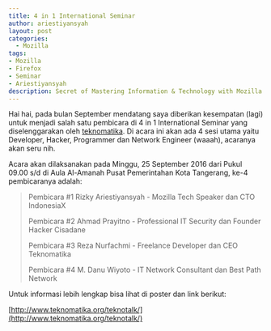 ```yaml
---
title: 4 in 1 International Seminar
author: ariestiyansyah
layout: post
categories:
  - Mozilla
tags:
- Mozilla
- Firefox
- Seminar
- Ariestiyansyah
description: Secret of Mastering Information & Technology with Mozilla Firefox
---
```


Hai hai, pada bulan September mendatang saya diberikan kesempatan (lagi) untuk menjadi salah satu pembicara di 4 in 1 International Seminar yang diselenggarakan oleh [teknomatika](teknomatika.org). Di acara ini akan ada 4 sesi utama yaitu Developer, Hacker, Programmer dan Network Engineer (waaah), acaranya akan seru nih. 

Acara akan dilaksanakan pada Minggu, 25 September 2016 dari Pukul 09.00 s/d di 
Aula Al-Amanah Pusat Pemerintahan Kota Tangerang, ke-4 pembicaranya adalah:

> Pembicara #1
> Rizky Ariestiyansyah - Mozilla Tech Speaker dan CTO IndonesiaX
> 
> Pembicara #2
> Ahmad Prayitno - Professional IT Security dan Founder Hacker Cisadane
> 
> Pembicara #3 
> Reza Nurfachmi - Freelance Developer dan CEO Teknomatika
> 
> Pembicara #4
> M. Danu Wiyoto - IT Network Consultant dan Best Path Network

Untuk informasi lebih lengkap bisa lihat di poster dan link berikut:

<amp-img width="768" height="221" layout="responsive" src="/images/teknomatika.png"></amp-img>

[http://www.teknomatika.org/teknotalk/](http://www.teknomatika.org/teknotalk/)